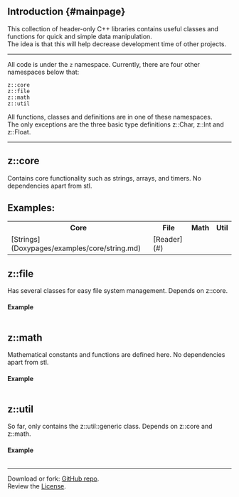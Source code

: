 ## Introduction				{#mainpage}

This collection of header-only C++ libraries contains useful classes and functions for quick and simple data manipulation.  
The idea is that this will help decrease development time of other projects.  

--------------------------
All code is under the `z` namespace. Currently, there are four other namespaces below that:  

`z::core`  
`z::file`  
`z::math`  
`z::util`  
  
All functions, classes and definitions are in one of these namespaces.  
The only exceptions are the three basic type definitions z::Char, z::Int and z::Float.

--------------------------

## z::core
Contains core functionality such as strings, arrays, and timers. No dependencies apart from stl.

## Examples:
<table>
<tr>
<th>Core</th>
<th>File</th>
<th>Math</th>
<th>Util</th>
</tr>
<tr>
<td>[Strings](Doxypages/examples/core/string.md)</td>
<td>[Reader](#)</td>
<td></td>
<td></td>
</tr>
</table>

## z::file
Has several classes for easy file system management. Depends on z::core.

#### Example
```cpp

```

## z::math
Mathematical constants and functions are defined here. No dependencies apart from stl.

#### Example
```cpp

```

## z::util
So far, only contains the z::util::generic class. Depends on z::core and z::math.

#### Example
```cpp

```

--------------------------
Download or fork: [GitHub repo](https://github.com/ZacharyWesterman/zLibraries).  
Review the [License](md_Doxypages_LICENSE.html).